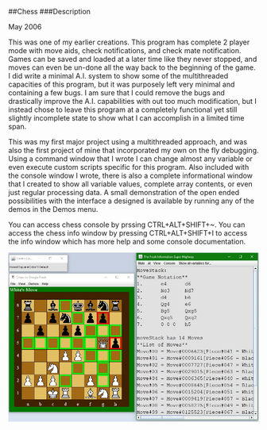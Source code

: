 ##Chess 
###Description

May 2006

This was one of my earlier creations. This program has complete 2 player mode with move aids, check notifications, and check mate notification. Games can be saved and loaded at a later time like they never stopped, and moves can even be un-done all the way back to the beginning of the game. I did write a minimal A.I. system to show some of the multithreaded capacities of this program, but it was purposely left very minimal and containing a few bugs. I am sure that I could remove the bugs and drastically improve the A.I. capabilities with out too much modification, but I instead chose to leave this program at a completely functional yet still slightly incomplete state to show what I can accomplish in a limited time span.

This was my first major project using a multithreaded approach, and was also the first project of mine that incorporated my own on the fly debugging. Using a command window that I wrote I can change almost any variable or even execute custom scripts specific for this program. Also included with the console window I wrote, there is also a complete informational window that I created to show all variable values, complete array contents, or even just regular processing data. A small demonstration of the open ended possibilities with the interface a designed is available by running any of the demos in the Demos menu.

You can access chess console by prssing CTRL+ALT+SHIFT+~. You can access the chess info window by pressing CTRL+ALT+SHIFT+I to access the info window which has more help and some console documentation.

![ScreenShot](/ScreenShots/Chess02.jpg)
